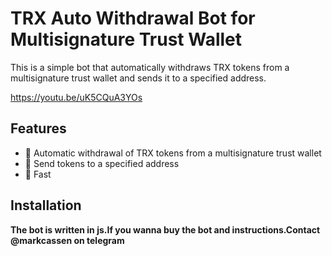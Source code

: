 # **TRX Auto Withdrawal Bot for Multisignature Trust Wallet**

This is a simple bot that automatically withdraws TRX tokens from a multisignature trust wallet and sends it to a specified address.

https://youtu.be/uK5CQuA3YOs

## Features

* :robot: Automatic withdrawal of TRX tokens from a multisignature trust wallet
* :robot: Send tokens to a specified address
* :robot: Fast

## Installation

**The bot is written in js.If you wanna buy the bot
and instructions.Contact @markcassen on telegram**
